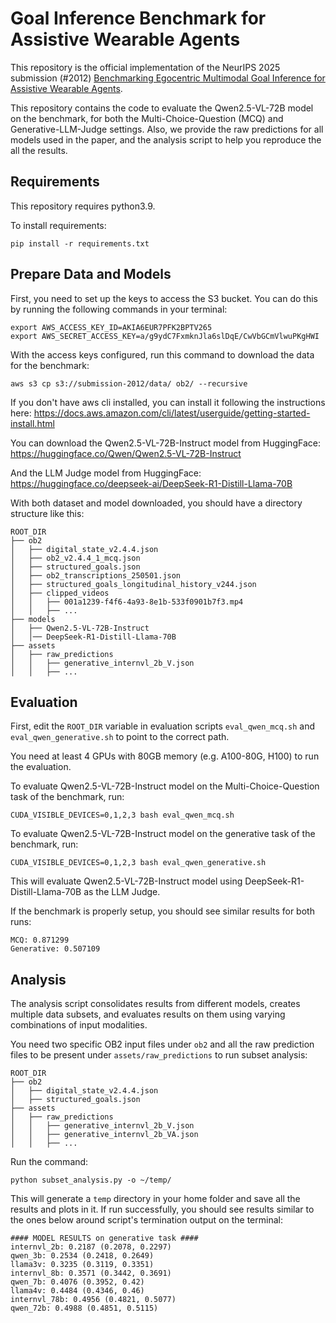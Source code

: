 # Goal Inference Benchmark for Assistive Wearable Agents

This repository is the official implementation of the NeurIPS 2025 submission (#2012) [Benchmarking Egocentric Multimodal Goal Inference for Assistive Wearable Agents]().

This repository contains the code to evaluate the Qwen2.5-VL-72B model on the benchmark, for both the Multi-Choice-Question (MCQ) and Generative-LLM-Judge settings. Also, we provide the raw predictions for all models used in the paper, and the analysis script to help you reproduce the all the results.

## Requirements
This repository requires python3.9.

To install requirements:

```
pip install -r requirements.txt
```

## Prepare Data and Models
First, you need to set up the keys to access the S3 bucket. You can do this by running the following commands in your terminal:
```
export AWS_ACCESS_KEY_ID=AKIA6EUR7PFK2BPTV265
export AWS_SECRET_ACCESS_KEY=a/g9ydC7FxmknJla6slDqE/CwVbGCmVlwuPKgHWI
```

With the access keys configured, run this command to download the data for the benchmark:
```
aws s3 cp s3://submission-2012/data/ ob2/ --recursive
```
If you don't have aws cli installed, you can install it following the instructions here: https://docs.aws.amazon.com/cli/latest/userguide/getting-started-install.html

You can download the Qwen2.5-VL-72B-Instruct model from HuggingFace: https://huggingface.co/Qwen/Qwen2.5-VL-72B-Instruct

And the LLM Judge model from HuggingFace: https://huggingface.co/deepseek-ai/DeepSeek-R1-Distill-Llama-70B

With both dataset and model downloaded, you should have a directory structure like this:
```
ROOT_DIR
├── ob2
│   ├── digital_state_v2.4.4.json
│   ├── ob2_v2.4.4_1_mcq.json
│   ├── structured_goals.json
│   ├── ob2_transcriptions_250501.json
│   ├── structured_goals_longitudinal_history_v244.json
│   ├── clipped_videos
│   │   ├── 001a1239-f4f6-4a93-8e1b-533f0901b7f3.mp4
│   │   ├── ...
├── models
│   ├── Qwen2.5-VL-72B-Instruct
│   │── DeepSeek-R1-Distill-Llama-70B
├── assets
│   ├── raw_predictions
│   │   ├── generative_internvl_2b_V.json
│   │   ├── ...
```

## Evaluation

First, edit the `ROOT_DIR` variable in evaluation scripts `eval_qwen_mcq.sh` and `eval_qwen_generative.sh` to point to the correct path.

You need at least 4 GPUs with 80GB memory (e.g. A100-80G, H100) to run the evaluation.

To evaluate Qwen2.5-VL-72B-Instruct model on the Multi-Choice-Question task of the benchmark, run:

```
CUDA_VISIBLE_DEVICES=0,1,2,3 bash eval_qwen_mcq.sh
```

To evaluate Qwen2.5-VL-72B-Instruct model on the generative task of the benchmark, run:
```
CUDA_VISIBLE_DEVICES=0,1,2,3 bash eval_qwen_generative.sh
```
This will evaluate Qwen2.5-VL-72B-Instruct model using DeepSeek-R1-Distill-Llama-70B as the LLM Judge.

If the benchmark is properly setup, you should see similar results for both runs:
```
MCQ: 0.871299
Generative: 0.507109
```
## Analysis

The analysis script consolidates results from different models, creates multiple data subsets, and evaluates results on them using varying combinations of input modalities.

You need two specific OB2 input files under `ob2` and all the raw prediction files to be present under `assets/raw_predictions` to run subset analysis:
```
ROOT_DIR
├── ob2
│   ├── digital_state_v2.4.4.json
│   ├── structured_goals.json
├── assets
│   ├── raw_predictions
│   │   ├── generative_internvl_2b_V.json
│   │   ├── generative_internvl_2b_VA.json
│   │   ├── ...
```

Run the command:
```
python subset_analysis.py -o ~/temp/
```

This will generate a `temp` directory in your home folder and save all the results and plots in it. If run successfully, you should see results similar to the ones below around script's termination output on the terminal:
```
#### MODEL RESULTS on generative task ####
internvl_2b: 0.2187 (0.2078, 0.2297)
qwen_3b: 0.2534 (0.2418, 0.2649)
llama3v: 0.3235 (0.3119, 0.3351)
internvl_8b: 0.3571 (0.3442, 0.3691)
qwen_7b: 0.4076 (0.3952, 0.42)
llama4v: 0.4484 (0.4346, 0.46)
internvl_78b: 0.4956 (0.4821, 0.5077)
qwen_72b: 0.4988 (0.4851, 0.5115)
```
